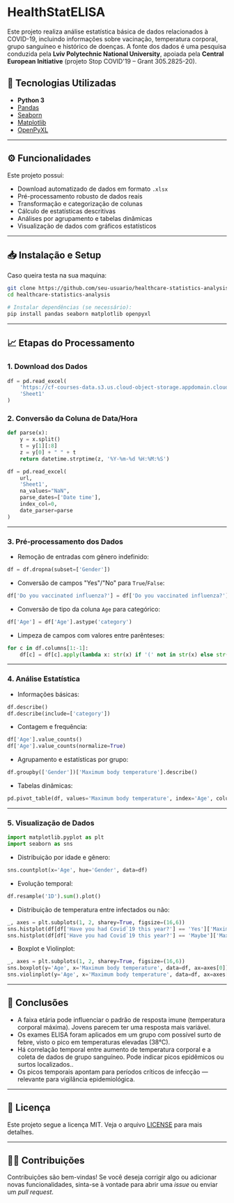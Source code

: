 # HealthStatELISA

Este projeto realiza análise estatística básica de dados relacionados à COVID-19, incluindo informações sobre vacinação, temperatura corporal, grupo sanguíneo e histórico de doenças. A fonte dos dados é uma pesquisa conduzida pela **Lviv Polytechnic National University**, apoiada pela **Central European Initiative** (projeto Stop COVID'19 – Grant 305.2825-20).

## 🧰 Tecnologias Utilizadas

* **Python 3**
* [Pandas](https://pandas.pydata.org)
* [Seaborn](https://seaborn.pydata.org)
* [Matplotlib](https://matplotlib.org)
* [OpenPyXL](https://openpyxl.readthedocs.io)

---

## ⚙️ Funcionalidades

Este projeto possui:

* Download automatizado de dados em formato `.xlsx`
* Pré-processamento robusto de dados reais
* Transformação e categorização de colunas
* Cálculo de estatísticas descritivas
* Análises por agrupamento e tabelas dinâmicas
* Visualização de dados com gráficos estatísticos

---

## 📥 Instalação e Setup

Caso queira testa na sua maquina:

```bash
git clone https://github.com/seu-usuario/healthcare-statistics-analysis.git
cd healthcare-statistics-analysis

# Instalar dependências (se necessário):
pip install pandas seaborn matplotlib openpyxl
```

---

## 📈 Etapas do Processamento

### 1. Download dos Dados

```python
df = pd.read_excel(
    'https://cf-courses-data.s3.us.cloud-object-storage.appdomain.cloud/data-science-in-health-care-basic-statistical-analysis/COVID_19.xlsx',
    'Sheet1'
)
```

### 2. Conversão da Coluna de Data/Hora

```python
def parse(x):
    y = x.split()
    t = y[1][:8]
    z = y[0] + " " + t
    return datetime.strptime(z, '%Y-%m-%d %H:%M:%S')

df = pd.read_excel(
    url,
    'Sheet1',
    na_values="NaN",
    parse_dates=['Date time'],
    index_col=0,
    date_parser=parse
)
```

---

### 3. Pré-processamento dos Dados

* Remoção de entradas com gênero indefinido:

```python
df = df.dropna(subset=['Gender'])
```

* Conversão de campos "Yes"/"No" para `True`/`False`:

```python
df['Do you vaccinated influenza?'] = df['Do you vaccinated influenza?'].map({'Yes': True, 'No': False})
```

* Conversão de tipo da coluna `Age` para categórico:

```python
df['Age'] = df['Age'].astype('category')
```

* Limpeza de campos com valores entre parênteses:

```python
for c in df.columns[1:-1]:
    df[c] = df[c].apply(lambda x: str(x) if '(' not in str(x) else str(x)[:str(x).find('(')]).astype('category')
```

---

### 4. Análise Estatística

* Informações básicas:

```python
df.describe()
df.describe(include=['category'])
```

* Contagem e frequência:

```python
df['Age'].value_counts()
df['Age'].value_counts(normalize=True)
```

* Agrupamento e estatísticas por grupo:

```python
df.groupby(['Gender'])['Maximum body temperature'].describe()
```

* Tabelas dinâmicas:

```python
pd.pivot_table(df, values='Maximum body temperature', index='Age', columns='Gender', aggfunc='mean', margins=True)
```

---

### 5. Visualização de Dados

```python
import matplotlib.pyplot as plt
import seaborn as sns
```

* Distribuição por idade e gênero:

```python
sns.countplot(x='Age', hue='Gender', data=df)
```

* Evolução temporal:

```python
df.resample('1D').sum().plot()
```

* Distribuição de temperatura entre infectados ou não:

```python
_, axes = plt.subplots(1, 2, sharey=True, figsize=(16,6))
sns.histplot(df[df['Have you had Covid`19 this year?'] == 'Yes']['Maximum body temperature'].dropna(), ax=axes[0])
sns.histplot(df[df['Have you had Covid`19 this year?'] == 'Maybe']['Maximum body temperature'].dropna(), ax=axes[1])
```

* Boxplot e Violinplot:

```python
_, axes = plt.subplots(1, 2, sharey=True, figsize=(16,6))
sns.boxplot(y='Age', x='Maximum body temperature', data=df, ax=axes[0])
sns.violinplot(y='Age', x='Maximum body temperature', data=df, ax=axes[1])
```

---

## 📌 Conclusões

* A faixa etária pode influenciar o padrão de resposta imune (temperatura corporal máxima). Jovens parecem ter uma resposta mais variável.
* Os exames ELISA foram aplicados em um grupo com possível surto de febre, visto o pico em temperaturas elevadas (38°C).
* Há correlação temporal entre aumento de temperatura corporal e a coleta de dados de grupo sanguíneo. Pode indicar picos epidêmicos ou surtos localizados..
* Os picos temporais apontam para períodos críticos de infecção — relevante para vigilância epidemiológica.

---

## 📝 Licença

Este projeto segue a licença MIT. Veja o arquivo [LICENSE](LICENSE) para mais detalhes.

---

## 🙋‍♂️ Contribuições

Contribuições são bem-vindas! Se você deseja corrigir algo ou adicionar novas funcionalidades, sinta-se à vontade para abrir uma *issue* ou enviar um *pull request*.
